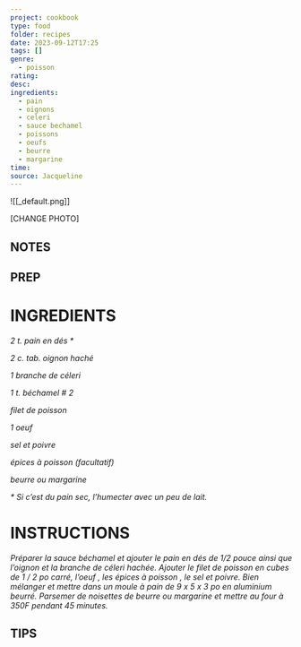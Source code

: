 ```yaml
---
project: cookbook
type: food
folder: recipes
date: 2023-09-12T17:25
tags: []
genre:
  - poisson
rating: 
desc: 
ingredients:
  - pain
  - oignons
  - celeri
  - sauce bechamel
  - poissons
  - oeufs
  - beurre
  - margarine
time: 
source: Jacqueline
---
```


![[_default.png]]

[CHANGE PHOTO]


## NOTES




## PREP


# INGREDIENTS

_2 t. pain en dés *_

_2 c. tab. oignon haché_

_1 branche de céleri_

_1 t. béchamel # 2_

_filet de poisson_

_1 oeuf_

_sel et poivre_

_épices à poisson (facultatif)_

_beurre ou margarine_

_* Si c’est du pain sec, l’humecter avec un peu_
_de lait._


# INSTRUCTIONS

_Préparer la sauce béchamel et ajouter le pain_
_en dés de 1/2 pouce ainsi que l’oignon et la_
_branche de céleri hachée. Ajouter le filet de_
_poisson en cubes de 1 / 2 po carré, l’oeuf , les_
_épices à poisson , le sel et poivre. Bien mélanger_
_et mettre dans un moule à pain de 9 x 5_
_x 3 po en aluminium beurré. Parsemer de noisettes_
_de beurre ou margarine et mettre au_
_four à 350F pendant 45 minutes._


## TIPS



